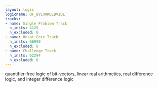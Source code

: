 ```yaml
---
layout: logic
logicname: QF_BVLRARDLBVIDL
tracks:
- name: Single Problem Track
  n_insts: 4125
  n_excluded: 0
- name: Unsat Core Track
  n_insts: 66990
  n_excluded: 0
- name: Challenge Track
  n_insts: 62294
  n_excluded: 0
---
```

quantifier-free logic of bit-vectors, linear real arithmetics, real difference logic, and integer difference logic